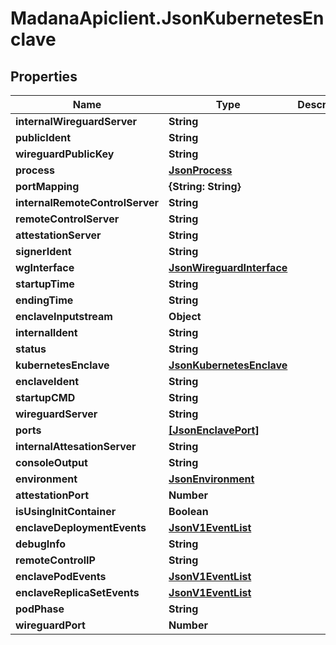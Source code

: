 # MadanaApiclient.JsonKubernetesEnclave

## Properties

Name | Type | Description | Notes
------------ | ------------- | ------------- | -------------
**internalWireguardServer** | **String** |  | [optional] 
**publicIdent** | **String** |  | [optional] 
**wireguardPublicKey** | **String** |  | [optional] 
**process** | [**JsonProcess**](JsonProcess.md) |  | [optional] 
**portMapping** | **{String: String}** |  | [optional] 
**internalRemoteControlServer** | **String** |  | [optional] 
**remoteControlServer** | **String** |  | [optional] 
**attestationServer** | **String** |  | [optional] 
**signerIdent** | **String** |  | [optional] 
**wgInterface** | [**JsonWireguardInterface**](JsonWireguardInterface.md) |  | [optional] 
**startupTime** | **String** |  | [optional] 
**endingTime** | **String** |  | [optional] 
**enclaveInputstream** | **Object** |  | [optional] 
**internalIdent** | **String** |  | [optional] 
**status** | **String** |  | [optional] 
**kubernetesEnclave** | [**JsonKubernetesEnclave**](JsonKubernetesEnclave.md) |  | [optional] 
**enclaveIdent** | **String** |  | [optional] 
**startupCMD** | **String** |  | [optional] 
**wireguardServer** | **String** |  | [optional] 
**ports** | [**[JsonEnclavePort]**](JsonEnclavePort.md) |  | [optional] 
**internalAttesationServer** | **String** |  | [optional] 
**consoleOutput** | **String** |  | [optional] 
**environment** | [**JsonEnvironment**](JsonEnvironment.md) |  | [optional] 
**attestationPort** | **Number** |  | [optional] 
**isUsingInitContainer** | **Boolean** |  | [optional] 
**enclaveDeploymentEvents** | [**JsonV1EventList**](JsonV1EventList.md) |  | [optional] 
**debugInfo** | **String** |  | [optional] 
**remoteControlIP** | **String** |  | [optional] 
**enclavePodEvents** | [**JsonV1EventList**](JsonV1EventList.md) |  | [optional] 
**enclaveReplicaSetEvents** | [**JsonV1EventList**](JsonV1EventList.md) |  | [optional] 
**podPhase** | **String** |  | [optional] 
**wireguardPort** | **Number** |  | [optional] 



